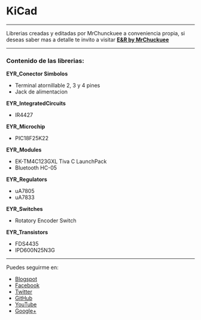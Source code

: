 # KiCad
***

Librerias creadas y editadas por MrChunckuee a conveniencia propia, si deseas saber mas a detalle te invito a visitar [**E&R by MrChuckuee**](https://mrchunckuee.blogspot.com/p/kicad.html) 

***
### Contenido de las librerias:
**EYR_Conector Simbolos**
- Terminal atornillable 2, 3 y 4 pines
- Jack de alimentacion

**EYR_IntegratedCircuits**
- IR4427

**EYR_Microchip**
- PIC18F25K22

**EYR_Modules**
- EK-TM4C123GXL Tiva C LaunchPack 
- Bluetooth HC-05

**EYR_Regulators**
- uA7805
- uA7833

**EYR_Switches**
- Rotatory Encoder Switch

**EYR_Transistors**
- FDS4435
- IPD600N25N3G

***
Puedes seguirme en:
- [Blogspot](http://mrchunckuee.blogspot.com)
- [Facebook](https://www.facebook.com/ElectronicayRobotica)
- [Twitter](https://twitter.com/MrChunckuee)
- [GitHub](https://github.com/MrChunckuee)
- [YouTube](https://www.youtube.com/user/mrchunckueepsr)
- [Google+](https://plus.google.com/u/0/+PedroSanchez-MrChunckuee)
